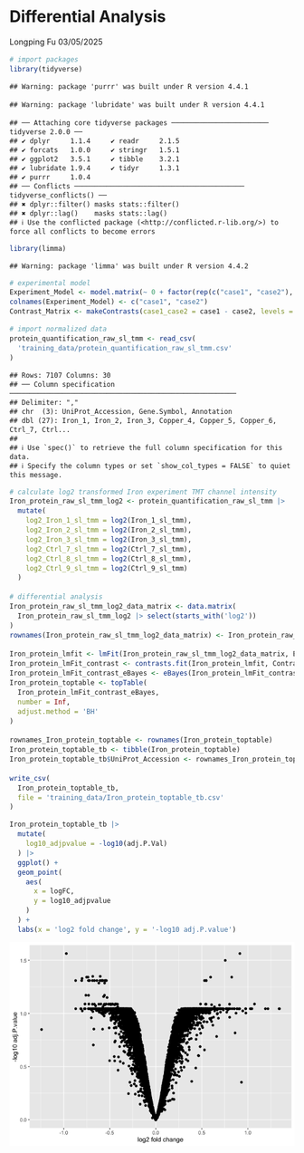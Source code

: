 Differential Analysis
================
Longping Fu
03/05/2025

``` r
# import packages
library(tidyverse)
```

    ## Warning: package 'purrr' was built under R version 4.4.1

    ## Warning: package 'lubridate' was built under R version 4.4.1

    ## ── Attaching core tidyverse packages ──────────────────────── tidyverse 2.0.0 ──
    ## ✔ dplyr     1.1.4     ✔ readr     2.1.5
    ## ✔ forcats   1.0.0     ✔ stringr   1.5.1
    ## ✔ ggplot2   3.5.1     ✔ tibble    3.2.1
    ## ✔ lubridate 1.9.4     ✔ tidyr     1.3.1
    ## ✔ purrr     1.0.4     
    ## ── Conflicts ────────────────────────────────────────── tidyverse_conflicts() ──
    ## ✖ dplyr::filter() masks stats::filter()
    ## ✖ dplyr::lag()    masks stats::lag()
    ## ℹ Use the conflicted package (<http://conflicted.r-lib.org/>) to force all conflicts to become errors

``` r
library(limma)
```

    ## Warning: package 'limma' was built under R version 4.4.2

``` r
# experimental model
Experiment_Model <- model.matrix(~ 0 + factor(rep(c("case1", "case2"), each = 3), levels = c("case1", "case2")))
colnames(Experiment_Model) <- c("case1", "case2")
Contrast_Matrix <- makeContrasts(case1_case2 = case1 - case2, levels = Experiment_Model)
```

``` r
# import normalized data
protein_quantification_raw_sl_tmm <- read_csv(
  'training_data/protein_quantification_raw_sl_tmm.csv'
)
```

    ## Rows: 7107 Columns: 30
    ## ── Column specification ────────────────────────────────────────────────────────
    ## Delimiter: ","
    ## chr  (3): UniProt_Accession, Gene.Symbol, Annotation
    ## dbl (27): Iron_1, Iron_2, Iron_3, Copper_4, Copper_5, Copper_6, Ctrl_7, Ctrl...
    ## 
    ## ℹ Use `spec()` to retrieve the full column specification for this data.
    ## ℹ Specify the column types or set `show_col_types = FALSE` to quiet this message.

``` r
# calculate log2 transformed Iron experiment TMT channel intensity
Iron_protein_raw_sl_tmm_log2 <- protein_quantification_raw_sl_tmm |> 
  mutate(
    log2_Iron_1_sl_tmm = log2(Iron_1_sl_tmm),
    log2_Iron_2_sl_tmm = log2(Iron_2_sl_tmm),
    log2_Iron_3_sl_tmm = log2(Iron_3_sl_tmm),
    log2_Ctrl_7_sl_tmm = log2(Ctrl_7_sl_tmm),
    log2_Ctrl_8_sl_tmm = log2(Ctrl_8_sl_tmm),
    log2_Ctrl_9_sl_tmm = log2(Ctrl_9_sl_tmm)
  )

# differential analysis
Iron_protein_raw_sl_tmm_log2_data_matrix <- data.matrix(
  Iron_protein_raw_sl_tmm_log2 |> select(starts_with('log2'))
)
rownames(Iron_protein_raw_sl_tmm_log2_data_matrix) <- Iron_protein_raw_sl_tmm_log2$UniProt_Accession

Iron_protein_lmfit <- lmFit(Iron_protein_raw_sl_tmm_log2_data_matrix, Experiment_Model)
Iron_protein_lmFit_contrast <- contrasts.fit(Iron_protein_lmfit, Contrast_Matrix)
Iron_protein_lmFit_contrast_eBayes <- eBayes(Iron_protein_lmFit_contrast)
Iron_protein_toptable <- topTable(
  Iron_protein_lmFit_contrast_eBayes,
  number = Inf,
  adjust.method = 'BH'
)

rownames_Iron_protein_toptable <- rownames(Iron_protein_toptable)
Iron_protein_toptable_tb <- tibble(Iron_protein_toptable)
Iron_protein_toptable_tb$UniProt_Accession <- rownames_Iron_protein_toptable

write_csv(
  Iron_protein_toptable_tb,
  file = 'training_data/Iron_protein_toptable_tb.csv'
)
```

``` r
Iron_protein_toptable_tb |> 
  mutate(
    log10_adjpvalue = -log10(adj.P.Val)
  ) |> 
  ggplot() +
  geom_point(
    aes(
      x = logFC,
      y = log10_adjpvalue
    )
  ) +
  labs(x = 'log2 fold change', y = '-log10 adj.P.value')
```

![](Differential_Analysis_files/figure-gfm/volcano%20plot-1.png)<!-- -->
